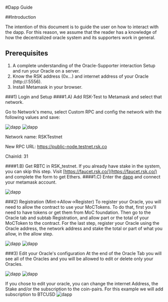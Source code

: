 #Dapp Guide

##Introduction

The intention of this document is to guide the user on how to interact with the dapp. For this reason, we assume that the reader has a knowledge of how the decentralized oracle system and its supporters work in general.


## Prerequisites
1. A complete understanding of the Oracle-Supporter interaction Setup and run your Oracle on a server.
2. Know the RSK address (0x...) and internet address of your Oracle (http://<IP>:5556).
3. Install Metamask in your browser.

###1) Login and Setup
####1.A) Add RSK-Test to Metamask and select that network.

Go to Network's menu, select Custom RPC and config the network with the following values and save:


![dapp](./images/GUIA03-01.png) 
![dapp](./images/GUIA03-02.png)


Network name: RSKTestnet

New RPC URL: https://public-node.testnet.rsk.co

ChainId: 31

####1.B) Get RBTC in RSK_testnet. If you already have stake in the system, you can skip this step.
Visit [https://faucet.rsk.co/](https://faucet.rsk.co/) and complete the form to get Ethers.
####1.C) Enter the [dapp](http://oracles.testnet.moneyonchain.com)  and connect your metamask account. 

![dapp](./images/GUIA03-03.png)
   

###2) Registration (Mint->Allow->Register)
To register your Oracle, you will need to allow the contract to use your MoCTokens. To do that, first you'll need to have tokens or get them from MoC foundation. Then go to the Oracle tab and subtab Registration, and allow part or the total of your MoCToken to the contract. For the last step, register your Oracle using the Oracle address, the network address and stake the total or part of what you allow, in the allow step.

![dapp](./images/GUIA03-05.png)
![dapp](./images/GUIA03-06.png)

###3) Edit your Oracle's configuration
At the end of the Oracle Tab you will see all of the Oracles and you will be allowed to edit or delete only your Oracles.

![dapp](./images/GUIA03-07.png)
![dapp](./images/GUIA03-08.png)

If you chose to edit your oracle, you can change the internet Address, the Stake and/or the subscription to the coin-pairs.
For this example we will add subscription to BTCUSD
![dapp](./images/GUIA03-09.png)







